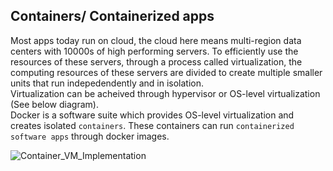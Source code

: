 ## Containers/ Containerized apps
Most apps today run on cloud, the cloud here means multi-region data centers with 10000s of high performing servers. To efficiently use the resources of these servers, 
through a process called virtualization, the computing resources of these servers are divided to create multiple smaller units that run indepedendently and in isolation.     
Virtualization can be acheived through hypervisor or OS-level virtualization (See below diagram).     
Docker is a software suite which provides OS-level virtualization and creates isolated `containers`. These containers can run `containerized software apps` through docker images.
       

![Container_VM_Implementation](https://user-images.githubusercontent.com/20787836/122394226-5baae280-cf93-11eb-8d9f-9d3b32035c34.png)
